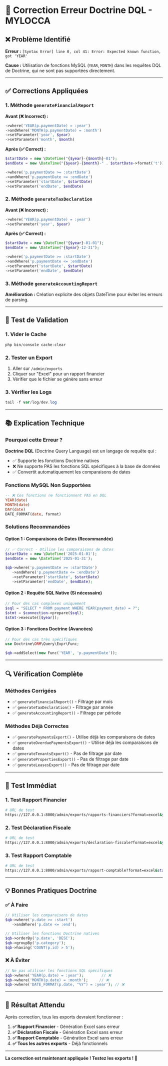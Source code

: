 # 🔧 Correction Erreur Doctrine DQL - MYLOCCA

## ❌ Problème Identifié

**Erreur :** `[Syntax Error] line 0, col 41: Error: Expected known function, got 'YEAR'`

**Cause :** Utilisation de fonctions MySQL (`YEAR`, `MONTH`) dans les requêtes DQL de Doctrine, qui ne sont pas supportées directement.

---

## ✅ Corrections Appliquées

### **1. Méthode `generateFinancialReport`**

**Avant (❌ Incorrect) :**
```php
->where('YEAR(p.paymentDate) = :year')
->andWhere('MONTH(p.paymentDate) = :month')
->setParameter('year', $year)
->setParameter('month', $month)
```

**Après (✅ Correct) :**
```php
$startDate = new \DateTime("{$year}-{$month}-01");
$endDate = new \DateTime("{$year}-{$month}-" . $startDate->format('t'));

->where('p.paymentDate >= :startDate')
->andWhere('p.paymentDate <= :endDate')
->setParameter('startDate', $startDate)
->setParameter('endDate', $endDate)
```

### **2. Méthode `generateTaxDeclaration`**

**Avant (❌ Incorrect) :**
```php
->where('YEAR(p.paymentDate) = :year')
->setParameter('year', $year)
```

**Après (✅ Correct) :**
```php
$startDate = new \DateTime("{$year}-01-01");
$endDate = new \DateTime("{$year}-12-31");

->where('p.paymentDate >= :startDate')
->andWhere('p.paymentDate <= :endDate')
->setParameter('startDate', $startDate)
->setParameter('endDate', $endDate)
```

### **3. Méthode `generateAccountingReport`**

**Amélioration :** Création explicite des objets DateTime pour éviter les erreurs de parsing.

---

## 🧪 Test de Validation

### **1. Vider le Cache**
```powershell
php bin/console cache:clear
```

### **2. Tester un Export**
1. Aller sur `/admin/exports`
2. Cliquer sur "Excel" pour un rapport financier
3. Vérifier que le fichier se génère sans erreur

### **3. Vérifier les Logs**
```powershell
tail -f var/log/dev.log
```

---

## 📚 Explication Technique

### **Pourquoi cette Erreur ?**

**Doctrine DQL** (Doctrine Query Language) est un langage de requête qui :
- ✅ Supporte les fonctions Doctrine natives
- ❌ Ne supporte PAS les fonctions SQL spécifiques à la base de données
- ✅ Convertit automatiquement les comparaisons de dates

### **Fonctions MySQL Non Supportées**
```sql
-- ❌ Ces fonctions ne fonctionnent PAS en DQL
YEAR(date)
MONTH(date)
DAY(date)
DATE_FORMAT(date, format)
```

### **Solutions Recommandées**

#### **Option 1 : Comparaisons de Dates (Recommandée)**
```php
// ✅ Correct - Utilise les comparaisons de dates
$startDate = new \DateTime('2025-01-01');
$endDate = new \DateTime('2025-01-31');

$qb->where('p.paymentDate >= :startDate')
   ->andWhere('p.paymentDate <= :endDate')
   ->setParameter('startDate', $startDate)
   ->setParameter('endDate', $endDate);
```

#### **Option 2 : Requête SQL Native (Si nécessaire)**
```php
// Pour des cas complexes uniquement
$sql = "SELECT * FROM payment WHERE YEAR(payment_date) = ?";
$stmt = $connection->prepare($sql);
$stmt->execute([$year]);
```

#### **Option 3 : Fonctions Doctrine (Avancées)**
```php
// Pour des cas très spécifiques
use Doctrine\ORM\Query\Expr\Func;

$qb->addSelect(new Func('YEAR', 'p.paymentDate'));
```

---

## 🔍 Vérification Complète

### **Méthodes Corrigées**
- ✅ `generateFinancialReport()` - Filtrage par mois
- ✅ `generateTaxDeclaration()` - Filtrage par année  
- ✅ `generateAccountingReport()` - Filtrage par période

### **Méthodes Déjà Correctes**
- ✅ `generatePaymentsExport()` - Utilise déjà les comparaisons de dates
- ✅ `generateOverduePaymentsExport()` - Utilise déjà les comparaisons de dates
- ✅ `generateTenantsExport()` - Pas de filtrage par date
- ✅ `generatePropertiesExport()` - Pas de filtrage par date
- ✅ `generateLeasesExport()` - Pas de filtrage par date

---

## 🚀 Test Immédiat

### **1. Test Rapport Financier**
```bash
# URL de test
https://127.0.0.1:8000/admin/exports/rapports-financiers?format=excel&year=2025&month=10
```

### **2. Test Déclaration Fiscale**
```bash
# URL de test
https://127.0.0.1:8000/admin/exports/declaration-fiscale?format=excel&year=2025
```

### **3. Test Rapport Comptable**
```bash
# URL de test
https://127.0.0.1:8000/admin/exports/rapport-comptable?format=excel&start_date=2025-01-01&end_date=2025-12-31
```

---

## 💡 Bonnes Pratiques Doctrine

### **✅ À Faire**
```php
// Utiliser les comparaisons de dates
$qb->where('p.date >= :start')
   ->andWhere('p.date <= :end');

// Utiliser les fonctions Doctrine natives
$qb->orderBy('p.date', 'DESC');
$qb->groupBy('p.category');
$qb->having('COUNT(p.id) > 5');
```

### **❌ À Éviter**
```php
// Ne pas utiliser les fonctions SQL spécifiques
$qb->where('YEAR(p.date) = :year');        // ❌
$qb->where('MONTH(p.date) = :month');     // ❌
$qb->where('DATE_FORMAT(p.date, "%Y") = :year'); // ❌
```

---

## 🎯 Résultat Attendu

Après correction, tous les exports devraient fonctionner :

1. **✅ Rapport Financier** - Génération Excel sans erreur
2. **✅ Déclaration Fiscale** - Génération Excel sans erreur  
3. **✅ Rapport Comptable** - Génération Excel sans erreur
4. **✅ Tous les autres exports** - Déjà fonctionnels

---

**La correction est maintenant appliquée ! Testez les exports ! 🚀**
